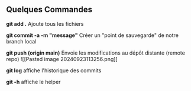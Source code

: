## Quelques Commandes

**git add .**
Ajoute tous les fichiers 

**git commit -a -m "message"**
Créer un "point de sauvegarde" de notre branch local

**git push (origin main)**
Envoie les modifications au dépôt distante (remote repo)
![[Pasted image 20240923113256.png]]

**git log**
affiche l'historique des commits

**git -h**
affiche le helper